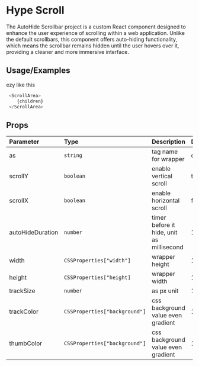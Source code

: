 
# Hype Scroll

The AutoHide Scrollbar project is a custom React component designed to enhance the user experience of scrolling within a web application. Unlike the default scrollbars, this component offers auto-hiding functionality, which means the scrollbar remains hidden until the user hovers over it, providing a cleaner and more immersive interface.




## Usage/Examples
ezy like this
```javascript
 <ScrollArea>
    {children}
 </ScrollArea>
```


## Props
| Parameter | Type     | Description                | Default                |
| :-------- | :------- | :------------------------- | :--------------------- |
| as | `string` | tag name for wrapper | div |
| scrollY | `boolean` | enable vertical scroll | true |
| scrollX | `boolean` | enable horizontal scroll | false |
| autoHideDuration | `number` | timer before it hide, unit as millisecond | 1000 |
| width | `CSSProperties["width"]` | wrapper height | 100% |
| height | `CSSProperties["height]` | wrapper width | 100% |
| trackSize | `number` | as px unit | 14 |
| trackColor | `CSSProperties["background"]` | css background value even gradient | 14 |
| thumbColor | `CSSProperties["background"]` | css background value even gradient | 14 |

